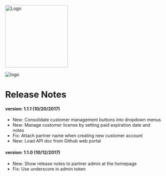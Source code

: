
<img src="https://www.vericlouds.com/wp-content/uploads/2017/10/logo-2.png" alt="Logo" style="width: 200px;">

![logo](https://www.vericlouds.com/wp-content/uploads/2017/10/logo-2.png "Logo Title")

# Release Notes

#### version: 1.1.1 (10/20/2017)
* New: Consolidate customer management buttons into dropdown menus
* New: Manage customer license by setting paid expiration date and notes
* Fix: Attach partner name when creating new customer account
* New: Load API doc from Github web portal


#### version: 1.1.0 (10/12/2017)
* New: Show release notes to partner admin at the homepage
* Fix: Use underscore in admin token
